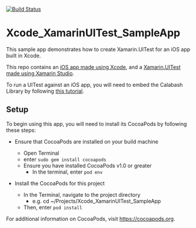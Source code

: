 [![Build Status](https://www.bitrise.io/app/dbffbfe41a965ead.svg?token=rLJyd4d1zpn-AKSF6v7kkg)](https://www.bitrise.io/app/dbffbfe41a965ead)
# Xcode_XamarinUITest_SampleApp
This sample app demonstrates how to create Xamarin.UITest for an iOS app built in Xcode.

This repo contains an [iOS app made using Xcode](https://github.com/brminnick/Xcode_XamarinUITest_SampleApp/tree/master/Xcode_XamarinUITest_SampleApp.xcodeproj), and a [Xamarin.UITest made using Xamarin Studio](https://github.com/brminnick/Xcode_XamarinUITest_SampleApp/tree/master/Xcode_XamarinUITest_SampleApp.UITests).

To run a UITest against an iOS app, you will need to embed the Calabash Library by following [this tutorial](https://github.com/brminnick/Xcode_XamarinUITest_SampleApp/new/master?readme=1).

## Setup

To begin using this app, you will need to install its CocoaPods by following these steps:

* Ensure that CocoaPods are installed on your build machine
  * Open Terminal
  * enter `sudo gem install cocoapods`
  * Ensure you have installed CocoaPods v1.0 or greater
    * In the terminal, enter `pod env`
  
* Install the CocoaPods for this project
  * In the Terminal, navigate to the project directory 
    * e.g. cd ~/Projects/Xcode_XamarinUITest_SampleApp
  * Then, enter `pod install`

For additional information on CocoaPods, visit https://cocoapods.org.
